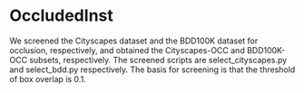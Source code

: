 # OccludedInst
We screened the Cityscapes dataset and the BDD100K dataset for occlusion, respectively, and obtained the Cityscapes-OCC and BDD100K-OCC subsets, respectively. The screened scripts are select_cityscapes.py and select_bdd.py respectively. The basis for screening is that the threshold of box overlap is 0.1.
